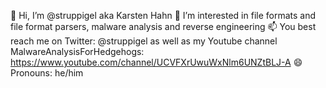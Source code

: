 👋 Hi, I’m @struppigel aka Karsten Hahn
👀 I’m interested in file formats and file format parsers, malware analysis and reverse engineering
📫 You best reach me on Twitter: @struppigel as well as my Youtube channel MalwareAnalysisForHedgehogs: https://www.youtube.com/channel/UCVFXrUwuWxNlm6UNZtBLJ-A
😄 Pronouns: he/him
